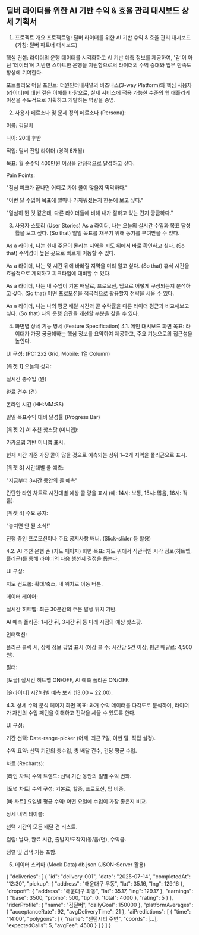 ## 딜버 라이더를 위한 AI 기반 수익 & 효율 관리 대시보드 상세 기획서
1. 프로젝트 개요
프로젝트명: 딜버 라이더를 위한 AI 기반 수익 & 효율 관리 대시보드 (가칭: 딜버 파트너 대시보드)

핵심 컨셉: 라이더의 운행 데이터를 시각화하고 AI 기반 예측 정보를 제공하여, '감'이 아닌 '데이터'에 기반한 스마트한 운행을 지원함으로써 라이더의 수익 증대와 업무 만족도 향상에 기여한다.

포트폴리오 어필 포인트: 더원인터내셔널의 비즈니스(3-way Platform)와 핵심 사용자(라이더)에 대한 깊은 이해를 바탕으로, 실제 서비스에 적용 가능한 수준의 웹 애플리케이션을 주도적으로 기획하고 개발하는 역량을 증명.

2. 사용자 페르소나 및 문제 정의
페르소나 (Persona):

이름: 김딜버

나이: 20대 후반

직업: 딜버 전업 라이더 (경력 6개월)

목표: 월 순수익 400만원 이상을 안정적으로 달성하고 싶다.

Pain Points:

"점심 피크가 끝나면 어디로 가야 콜이 많을지 막막하다."

"이번 달 수입이 목표에 얼마나 가까워졌는지 한눈에 보고 싶다."

"열심히 뛴 것 같은데, 다른 라이더들에 비해 내가 잘하고 있는 건지 궁금하다."

3. 사용자 스토리 (User Stories)
As a 라이더, 나는 오늘의 실시간 수입과 목표 달성률을 보고 싶다. (So that) 일일 목표를 채우기 위해 동기를 부여받을 수 있다.

As a 라이더, 나는 현재 주문이 몰리는 지역을 지도 위에서 바로 확인하고 싶다. (So that) 수익성이 높은 곳으로 빠르게 이동할 수 있다.

As a 라이더, 나는 몇 시간 뒤에 바빠질 지역을 미리 알고 싶다. (So that) 휴식 시간을 효율적으로 계획하고 피크타임에 대비할 수 있다.

As a 라이더, 나는 내 수입이 기본 배달료, 프로모션, 팁으로 어떻게 구성되는지 분석하고 싶다. (So that) 어떤 프로모션을 적극적으로 활용할지 전략을 세울 수 있다.

As a 라이더, 나는 나의 평균 배달 시간과 콜 수락률을 다른 라이더 평균과 비교해보고 싶다. (So that) 나의 운행 습관을 개선할 부분을 찾을 수 있다.

4. 화면별 상세 기능 명세 (Feature Specification)
4.1. 메인 대시보드
화면 목표: 라이더가 가장 궁금해하는 핵심 정보를 요약하여 제공하고, 주요 기능으로의 접근성을 높인다.

UI 구성: (PC: 2x2 Grid, Mobile: 1열 Column)

[위젯 1] 오늘의 성과:

실시간 총수입 (원)

완료 건수 (건)

온라인 시간 (HH:MM:SS)

일일 목표수익 대비 달성률 (Progress Bar)

[위젯 2] AI 추천 핫스팟 (미니맵):

카카오맵 기반 미니맵 표시.

현재 시간 기준 가장 콜이 많을 것으로 예측되는 상위 1~2개 지역을 폴리곤으로 표시.

[위젯 3] 시간대별 콜 예측:

"지금부터 3시간 동안의 콜 예측"

간단한 라인 차트로 시간대별 예상 콜 량을 표시 (예: 14시: 보통, 15시: 많음, 16시: 적음).

[위젯 4] 주요 공지:

"놓치면 안 될 소식!"

진행 중인 프로모션이나 주요 공지사항 배너. (Slick-slider 등 활용)

4.2. AI 추천 운행 존 (지도 페이지)
화면 목표: 지도 위에서 직관적인 시각 정보(히트맵, 폴리곤)를 통해 라이더의 다음 행선지 결정을 돕는다.

UI 구성:

지도 컨트롤: 확대/축소, 내 위치로 이동 버튼.

데이터 레이어:

실시간 히트맵: 최근 30분간의 주문 발생 위치 기반.

AI 예측 폴리곤: 1시간 뒤, 3시간 뒤 등 미래 시점의 예상 핫스팟.

인터랙션:

폴리곤 클릭 시, 상세 정보 팝업 표시 (예상 콜 수: 시간당 5건 이상, 평균 배달료: 4,500원).

필터:

[토글] 실시간 히트맵 ON/OFF, AI 예측 폴리곤 ON/OFF.

[슬라이더] 시간대별 예측 보기 (13:00 ~ 22:00).

4.3. 상세 수익 분석 페이지
화면 목표: 과거 수익 데이터를 다각도로 분석하여, 라이더가 자신의 수입 패턴을 이해하고 전략을 세울 수 있도록 한다.

UI 구성:

기간 선택: Date-range-picker (어제, 최근 7일, 이번 달, 직접 설정).

수익 요약: 선택 기간의 총수입, 총 배달 건수, 건당 평균 수입.

차트 (Recharts):

[라인 차트] 수익 트렌드: 선택 기간 동안의 일별 수익 변화.

[도넛 차트] 수익 구성: 기본료, 할증, 프로모션, 팁 비중.

[바 차트] 요일별 평균 수익: 어떤 요일에 수입이 가장 좋은지 비교.

상세 내역 테이블:

선택 기간의 모든 배달 건 리스트.

컬럼: 날짜, 완료 시간, 출발지/도착지(동/읍/면), 수익금.

정렬 및 검색 기능 포함.

5. 데이터 스키마 (Mock Data)
db.json (JSON-Server 활용)

{
  "deliveries": [
    {
      "id": "delivery-001",
      "date": "2025-07-14",
      "completedAt": "12:30",
      "pickup": { "address": "해운대구 우동", "lat": 35.16, "lng": 129.16 },
      "dropoff": { "address": "해운대구 좌동", "lat": 35.17, "lng": 129.17 },
      "earnings": { "base": 3500, "promo": 500, "tip": 0, "total": 4000 },
      "rating": 5
    }
  ],
  "riderProfile": {
    "name": "김딜버",
    "dailyGoal": 150000
  },
  "platformAverages": {
    "acceptanceRate": 92,
    "avgDeliveryTime": 21
  },
  "aiPredictions": [
    {
        "time": "14:00",
        "polygons": [
            { "name": "센텀시티 주변", "coords": [...], "expectedCalls": 5, "avgFee": 4500 }
        ]
    }
  ]
}
